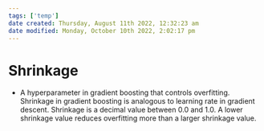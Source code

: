 ```yaml
---
tags: ['temp']
date created: Thursday, August 11th 2022, 12:32:23 am
date modified: Monday, October 10th 2022, 2:02:17 pm
---
```


# Shrinkage
- A hyperparameter in gradient boosting that controls overfitting. Shrinkage in gradient boosting is analogous to learning rate in gradient descent. Shrinkage is a decimal value between 0.0 and 1.0. A lower shrinkage value reduces overfitting more than a larger shrinkage value.



